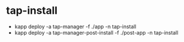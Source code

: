 # tap-install

- kapp deploy -a tap-manager -f ./app -n tap-install 
- kapp deploy -a tap-manager-post-install -f ./post-app -n tap-install 